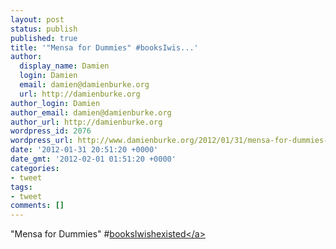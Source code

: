 ```yaml
---
layout: post
status: publish
published: true
title: '"Mensa for Dummies" #booksIwis...'
author:
  display_name: Damien
  login: Damien
  email: damien@damienburke.org
  url: http://damienburke.org
author_login: Damien
author_email: damien@damienburke.org
author_url: http://damienburke.org
wordpress_id: 2076
wordpress_url: http://www.damienburke.org/2012/01/31/mensa-for-dummies-booksiwis/
date: '2012-01-31 20:51:20 +0000'
date_gmt: '2012-02-01 01:51:20 +0000'
categories:
- tweet
tags:
- tweet
comments: []
---
```

<p>"Mensa for Dummies" #<a href="http:&#47;&#47;search.twitter.com&#47;search?q=%23booksIwishexisted" class="aktt_hashtag">booksIwishexisted<&#47;a></p>
